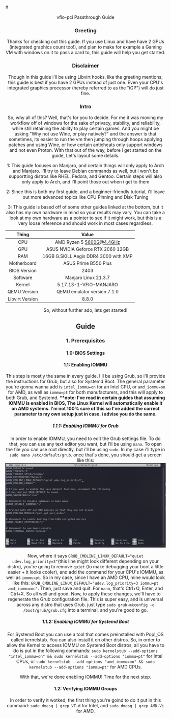 #<center> vfio-pci Passthrough Guide<center/>

### Greeting
 Thanks for checking out this guide. If you use Linux and have have 2 GPUs (integrated graphics count too!), and plan to make for example a Gaming VM with windows on it to pass a card to, this guide will help you get started.

### Disclaimer
Though in this guide i'll be using Libvirt hooks, like the greeting mentions, this guide is best if you have 2 GPUs instead of just one. Even your CPU's integrated graphics processor (hereby referred to as the "iGP") will do just fine.

### Intro
So, why all of this? Well, that's for you to decide. For me it was moving my workflow off of windows for the sake of privacy, stability, and reliability, while still retaining the ability to play certain games. And you might be asking "Why not use Wine, or play natively?" and the answer is that sometimes, its easier to run the vm then jumping through hoops applying patches and using Wine, or how certain anticheats only support windows and not even Proton. With that out of the way, before i get started on the guide, Let's layout some details.

1: This guide focuses on Manjaro, and certain things will only apply to Arch and Manjaro. I'll try to leave Debian commands as well, but i won't be supportting distros like RHEL, Fedora, and Gentoo. Certain steps will also only apply to Arch, and I'll point those out when i get to them

2: Since this is both my first guide, and a beginner-friendly tutorial, i'll leave out more advanced topics like CPU Pinning and Disk Tuning

3: This guide is based off of some other guides linked at the bottom, but it also has my own hardware in mind so your results may vary. You can take a look at my own hardware as a pointer to see if it might work, but this is a very loose reference and should work in most cases regardless.

Thing | Value
:-----: | :--------:
CPU | AMD Ryzen 5 5600G@4.4GHz
GPU | ASUS NVIDIA Geforce RTX 2060 12GB
RAM | 16GB G.SKILL Aegis DDR4 3000 with XMP
Motherboard | ASUS Prime B550 Plus
BIOS Version | 2403
Software | Manjaro Linux 21.3.7
Kernel | 5.17.13-1-VFIO-MANJARO
QEMU Version | QEMU emulator version 7.1.0
Libvirt Version | 8.8.0

So, without further ado, lets get started!

## Guide

### 1. Prerequisites

#### 1.0: BIOS Settings

#### 1.1: Enabling IOMMU
This step is mostly the same in every guide. I'll be using Grub, so i'll provide the instructions for Grub, but also for Systemd Boot. The general parameter you're gonna wanna add is `intel_iommu=on` for an Intel CPU, or `amd_iommu=on` for AMD, as well as `iommu=pt` for both manufacturers, and this will apply to both Grub, and Systemd. **\*\*note: I've read in certain guides that assuming IOMMU is enabled in BIOS, The Linux Kernel will automatically enable it on AMD systems. I'm not 100% sure of this so I've added the correct parameter to my own setup just in case. i advise you do the same.**

##### 1.1.1: Enabling IOMMU for Grub
In order to enable IOMMU,  you need to edit the Grub settings file. To do that, you can use any text editor you want, but I'll be using `nano`. To open the file you can use root directly, but i'll be using `sudo`. In my case i'll type in `sudo nano /etc/default/grub`. once that's done, you should get a screen like this: ![my grub settings file](https://github.com/SamuraisEpic/vfio-gpu-passthrough/blob/main/images/grub-config-original.png?raw=true)

Now, where it says `GRUB_CMDLINE_LINUX_DEFAULT="quiet udev.log_priority=3"`(this line might look different depending on your distro), you're going to remove `quiet` (to make debugging your boot a little easier + it looks cooler), and add the command for your CPU's IOMMU, as well as `iommu=pt`. So in my case, since I have an AMD CPU, mine would look like this: `GRUB_CMDLINE_LINUX_DEFAULT="udev.log_priority=3 iommu=pt amd_iommu=on"`. Then, just save and quit. For `nano`, that's Ctrl+O, Enter, and Ctrl+X. So all well and good. Now, to apply these changes, we'll have to regenerate the Grub configuration file. This is super easy, and is universal across any distro that uses Grub. just type `sudo grub-mkconfig -o /boot/grub/grub.cfg` into a terminal, and you're good to go.

##### 1.1.2: Enabling IOMMU for Systemd Boot
For Systemd Boot you can use a tool that comes preinstalled with Pop!\_OS called kernelstub. You can also install it on other distros.
So, in order to allow the Kernel to access IOMMU on Systemd Boot distros, all you have to do is put in the following commands: `sudo kernelstub --add-options "intel_iommu=on" && sudo kernelstub --add-options "iommu=pt"` for Intel CPUs, or `sudo kernelstub --add-options "amd_iommu=on" && sudo kernelstub --add-options "iommu=pt"` for AMD CPUs.

With that, we're done enabling IOMMU! Time for the next step.

#### 1.2: Verifying IOMMU Groups
In order to verify it wotked, the first thing you're goind to do it put in this command: `sudo dmesg | grep VT-d` for Intel, and `sudo dmesg | grep AMD-Vi` for AMD. 
